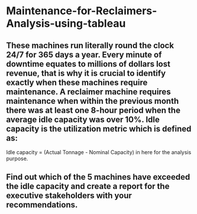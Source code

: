 # Maintenance-for-Reclaimers-Analysis-using-tableau

## These machines run literally round the clock 24/7 for 365 days a year. Every minute of downtime equates to millions of dollars lost revenue, that is why it is crucial to identify exactly when these machines require maintenance. A reclaimer machine requires maintenance when within the previous month there was at least one 8-hour period when the average idle capacity was over 10%. Idle capacity is the utilization metric which is defined as:

Idle capacity = (Actual Tonnage - Nominal Capacity) in here for the analysis purpose.

## Find out which of the 5 machines have exceeded the idle capacity and create a report for the executive stakeholders with your recommendations.

